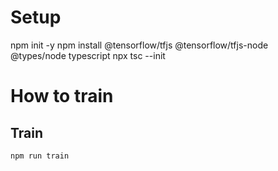 # Setup
npm init -y
npm install @tensorflow/tfjs @tensorflow/tfjs-node @types/node typescript
npx tsc --init

# How to train
## Train 
`npm run train`
